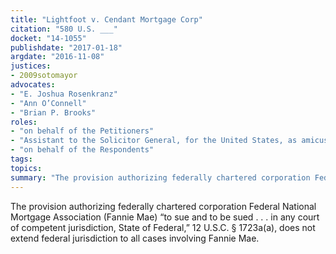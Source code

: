 ```yaml
---
title: "Lightfoot v. Cendant Mortgage Corp"
citation: "580 U.S. ___"
docket: "14-1055"
publishdate: "2017-01-18"
argdate: "2016-11-08"
justices:
- 2009sotomayor
advocates:
- "E. Joshua Rosenkranz"
- "Ann O’Connell"
- "Brian P. Brooks"
roles:
- "on behalf of the Petitioners"
- "Assistant to the Solicitor General, for the United States, as amicus curiae, supporting the Petitioners"
- "on behalf of the Respondents"
tags:
topics:
summary: "The provision authorizing federally chartered corporation Federal National Mortgage Association (Fannie Mae) “to sue and to be sued . . . in any court of competent jurisdiction, State of Federal,” 12 U.S.C. § 1723a(a), does not extend federal jurisdiction to all cases involving Fannie Mae."
---
```

The provision authorizing federally chartered corporation Federal National Mortgage Association (Fannie Mae) “to sue and to be sued . . . in any court of competent jurisdiction, State of Federal,” 12 U.S.C. § 1723a(a), does not extend federal jurisdiction to all cases involving Fannie Mae.

